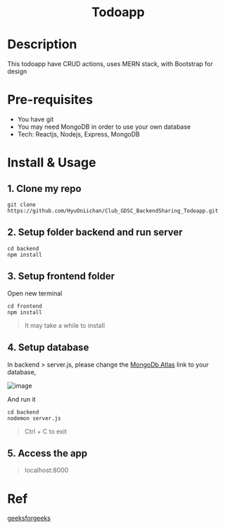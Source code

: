 <h1 align="center">Todoapp</h1>

# Description 
This todoapp have CRUD actions, uses MERN stack, with Bootstrap for design 

# Pre-requisites
+ You have git 
+ You may need MongoDB in order to use your own database
+ Tech: Reactjs, Nodejs, Express, MongoDB 

# Install & Usage 
## 1. Clone my repo
```terminal 
git clone https://github.com/HyuOniichan/Club_GDSC_BackendSharing_Todoapp.git 
```
## 2. Setup folder backend and run server 
```terminal
cd backend
npm install
```
## 3. Setup frontend folder
Open new terminal
```terminal
cd frontend
npm install
```
> It may take a while to install
## 4. Setup database
In backend > server.js, please change the [MongoDb Atlas](https://www.mongodb.com/atlas) link to your database,  
  
![image](https://github.com/user-attachments/assets/7bc84853-b4d0-4006-b866-ae530ebb475f)  
  
And run it
```terminal
cd backend
nodemon server.js 
```
> Ctrl + C to exit 
## 5. Access the app
> localhost:8000

# Ref 
[geeksforgeeks](https://www.geeksforgeeks.org/todo-list-application-using-mern/)



